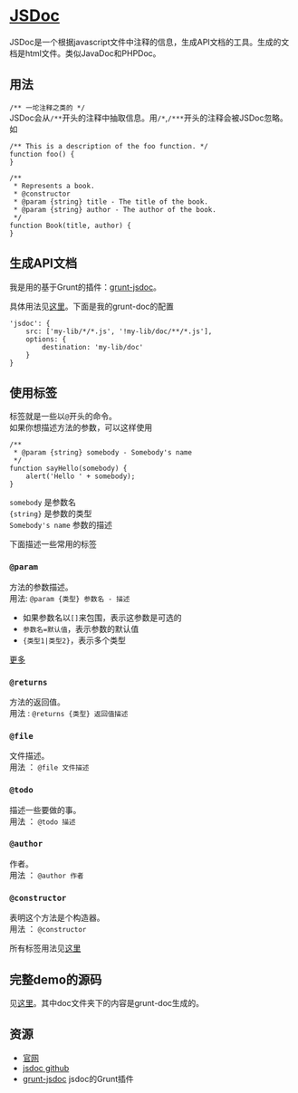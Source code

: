 # [JSDoc](http://usejsdoc.org/)
JSDoc是一个根据javascript文件中注释的信息，生成API文档的工具。生成的文档是html文件。类似JavaDoc和PHPDoc。


## 用法
`/** 一坨注释之类的 */`    
JSDoc会从`/**`开头的注释中抽取信息。用`/*`,`/***`开头的注释会被JSDoc忽略。    
如
```
/** This is a description of the foo function. */
function foo() {
}

/**
 * Represents a book.
 * @constructor
 * @param {string} title - The title of the book.
 * @param {string} author - The author of the book.
 */
function Book(title, author) {
}
```

## 生成API文档
我是用的基于Grunt的插件：[grunt-jsdoc](https://github.com/krampstudio/grunt-jsdoc)。

具体用法见[这里](https://github.com/krampstudio/grunt-jsdoc)。下面是我的grunt-doc的配置
```
'jsdoc': {
    src: ['my-lib/*/*.js', '!my-lib/doc/**/*.js'],
    options: {
        destination: 'my-lib/doc'
    }
}
```

## 使用标签
标签就是一些以`@`开头的命令。    
如果你想描述方法的参数，可以这样使用
```
/**
 * @param {string} somebody - Somebody's name
 */
function sayHello(somebody) {
    alert('Hello ' + somebody);
}
```
`somebody` 是参数名    
`{string}` 是参数的类型    
`Somebody's name` 参数的描述    

下面描述一些常用的标签
### `@param`
方法的参数描述。    
用法: `@param {类型} 参数名 - 描述`

* 如果参数名以`[]`来包围，表示这参数是可选的
* `参数名=默认值`，表示参数的默认值
* `{类型1|类型2}`，表示多个类型

[更多](http://usejsdoc.org/tags-param.html)

### `@returns`
方法的返回值。    
用法 : `@returns {类型} 返回值描述`

### `@file`
文件描述。    
用法 ： `@file 文件描述`

### `@todo`
描述一些要做的事。    
用法 ： `@todo 描述`

### `@author`
作者。    
用法 ： `@author 作者`

### `@constructor`
表明这个方法是个构造器。    
用法 ： `@constructor`

所有标签用法见[这里](http://usejsdoc.org/#JSDoc3_Tag_Dictionary)

## 完整demo的源码
见[这里](https://github.com/iamjoel/front-end-resource/tree/master/learn/JSDoc)。其中doc文件夹下的内容是grunt-doc生成的。

## 资源
* [官网](http://usejsdoc.org/)
* [jsdoc github](https://github.com/jsdoc3/jsdoc)
* [grunt-jsdoc](https://github.com/krampstudio/grunt-jsdoc) jsdoc的Grunt插件

